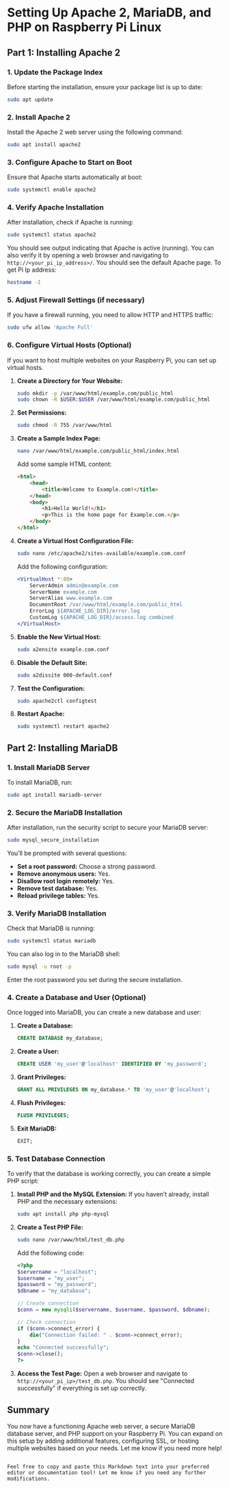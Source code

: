 # Setting Up Apache 2, MariaDB, and PHP on Raspberry Pi Linux

## Part 1: Installing Apache 2

### 1. Update the Package Index
Before starting the installation, ensure your package list is up to date:
```bash
sudo apt update
```

### 2. Install Apache 2
Install the Apache 2 web server using the following command:
```bash
sudo apt install apache2
```

### 3. Configure Apache to Start on Boot
Ensure that Apache starts automatically at boot:
```bash
sudo systemctl enable apache2
```

### 4. Verify Apache Installation
After installation, check if Apache is running:
```bash
sudo systemctl status apache2
```
You should see output indicating that Apache is active (running). You can also verify it by opening a web browser and navigating to `http://<your_pi_ip_address>/`. You should see the default Apache page.
To get Pi Ip address:
```bash
hostname -I
```

### 5. Adjust Firewall Settings (if necessary)
If you have a firewall running, you need to allow HTTP and HTTPS traffic:
```bash
sudo ufw allow 'Apache Full'
```

### 6. Configure Virtual Hosts (Optional)
If you want to host multiple websites on your Raspberry Pi, you can set up virtual hosts.

1. **Create a Directory for Your Website:**
   ```bash
   sudo mkdir -p /var/www/html/example.com/public_html
   sudo chown -R $USER:$USER /var/www/html/example.com/public_html
   ```

2. **Set Permissions:**
   ```bash
   sudo chmod -R 755 /var/www/html
   ```

3. **Create a Sample Index Page:**
   ```bash
   nano /var/www/html/example.com/public_html/index.html
   ```
   Add some sample HTML content:
   ```html
   <html>
       <head>
           <title>Welcome to Example.com!</title>
       </head>
       <body>
           <h1>Hello World!</h1>
           <p>This is the home page for Example.com.</p>
       </body>
   </html>
   ```

4. **Create a Virtual Host Configuration File:**
   ```bash
   sudo nano /etc/apache2/sites-available/example.com.conf
   ```
   Add the following configuration:
   ```apache
   <VirtualHost *:80>
       ServerAdmin admin@example.com
       ServerName example.com
       ServerAlias www.example.com
       DocumentRoot /var/www/html/example.com/public_html
       ErrorLog ${APACHE_LOG_DIR}/error.log
       CustomLog ${APACHE_LOG_DIR}/access.log combined
   </VirtualHost>
   ```

5. **Enable the New Virtual Host:**
   ```bash
   sudo a2ensite example.com.conf
   ```

6. **Disable the Default Site:**
   ```bash
   sudo a2dissite 000-default.conf
   ```

7. **Test the Configuration:**
   ```bash
   sudo apache2ctl configtest
   ```

8. **Restart Apache:**
   ```bash
   sudo systemctl restart apache2
   ```

## Part 2: Installing MariaDB

### 1. Install MariaDB Server
To install MariaDB, run:
```bash
sudo apt install mariadb-server
```

### 2. Secure the MariaDB Installation
After installation, run the security script to secure your MariaDB server:
```bash
sudo mysql_secure_installation
```
You’ll be prompted with several questions:
- **Set a root password:** Choose a strong password.
- **Remove anonymous users:** Yes.
- **Disallow root login remotely:** Yes.
- **Remove test database:** Yes.
- **Reload privilege tables:** Yes.

### 3. Verify MariaDB Installation
Check that MariaDB is running:
```bash
sudo systemctl status mariadb
```
You can also log in to the MariaDB shell:
```bash
sudo mysql -u root -p
```
Enter the root password you set during the secure installation.

### 4. Create a Database and User (Optional)
Once logged into MariaDB, you can create a new database and user:

1. **Create a Database:**
   ```sql
   CREATE DATABASE my_database;
   ```

2. **Create a User:**
   ```sql
   CREATE USER 'my_user'@'localhost' IDENTIFIED BY 'my_password';
   ```

3. **Grant Privileges:**
   ```sql
   GRANT ALL PRIVILEGES ON my_database.* TO 'my_user'@'localhost';
   ```

4. **Flush Privileges:**
   ```sql
   FLUSH PRIVILEGES;
   ```

5. **Exit MariaDB:**
   ```sql
   EXIT;
   ```

### 5. Test Database Connection
To verify that the database is working correctly, you can create a simple PHP script:

1. **Install PHP and the MySQL Extension:**
   If you haven’t already, install PHP and the necessary extensions:
   ```bash
   sudo apt install php php-mysql
   ```

2. **Create a Test PHP File:**
   ```bash
   sudo nano /var/www/html/test_db.php
   ```
   Add the following code:
   ```php
   <?php
   $servername = "localhost";
   $username = "my_user";
   $password = "my_password";
   $dbname = "my_database";

   // Create connection
   $conn = new mysqli($servername, $username, $password, $dbname);

   // Check connection
   if ($conn->connect_error) {
       die("Connection failed: " . $conn->connect_error);
   }
   echo "Connected successfully";
   $conn->close();
   ?>
   ```

3. **Access the Test Page:**
   Open a web browser and navigate to `http://<your_pi_ip>/test_db.php`. You should see "Connected successfully" if everything is set up correctly.

## Summary
You now have a functioning Apache web server, a secure MariaDB database server, and PHP support on your Raspberry Pi. You can expand on this setup by adding additional features, configuring SSL, or hosting multiple websites based on your needs. Let me know if you need more help!
```

Feel free to copy and paste this Markdown text into your preferred editor or documentation tool! Let me know if you need any further modifications.
